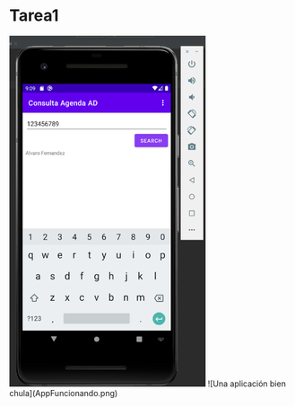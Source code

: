 # Tarea1
 <img src="AppFuncionando.png" width="350" title="hover text">
![Una aplicación bien chula](AppFuncionando.png)
